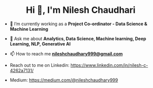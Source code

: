 
<h1 align="center">Hi 👋, I'm Nilesh Chaudhari</h1>
<!-- <h3 align="center"> Just Another Analytics Professional | AI Practitioner  </h3> -->

- 🌱 I’m currently working as a **Project Co-ordinator - Data Science & Machine Learning**

- 💬 Ask me about **Analytics, Data Science, Machine learning, Deep Learning, NLP, Generative AI**

- 📫 How to reach me **nileshchaudhary999@gmail.com**

- Reach out to me on Linkedin: https://www.linkedin.com/in/nilesh-c-4262a7131/

- Medium: https://medium.com/@nileshchaudhary999

